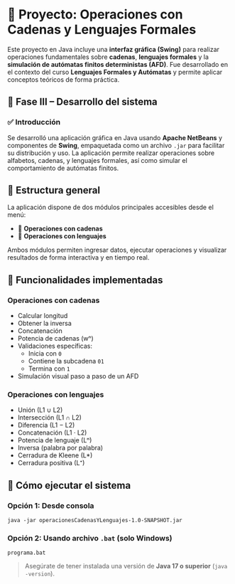 # 🧠 Proyecto: Operaciones con Cadenas y Lenguajes Formales

Este proyecto en Java incluye una **interfaz gráfica (Swing)** para realizar operaciones fundamentales sobre **cadenas**, **lenguajes formales** y la **simulación de autómatas finitos deterministas (AFD)**. Fue desarrollado en el contexto del curso **Lenguajes Formales y Autómatas** y permite aplicar conceptos teóricos de forma práctica.

## 📌 Fase III – Desarrollo del sistema

### ✅ Introducción

Se desarrolló una aplicación gráfica en Java usando **Apache NetBeans** y componentes de **Swing**, empaquetada como un archivo `.jar` para facilitar su distribución y uso. La aplicación permite realizar operaciones sobre alfabetos, cadenas, y lenguajes formales, así como simular el comportamiento de autómatas finitos.

## 🧭 Estructura general

La aplicación dispone de dos módulos principales accesibles desde el menú:

- 🔹 **Operaciones con cadenas**
- 🔹 **Operaciones con lenguajes**

Ambos módulos permiten ingresar datos, ejecutar operaciones y visualizar resultados de forma interactiva y en tiempo real.

## 🔹 Funcionalidades implementadas

### Operaciones con cadenas
- Calcular longitud
- Obtener la inversa
- Concatenación
- Potencia de cadenas (wⁿ)
- Validaciones específicas:
  - Inicia con `0`
  - Contiene la subcadena `01`
  - Termina con `1`
- Simulación visual paso a paso de un AFD

### Operaciones con lenguajes
- Unión (L1 ∪ L2)
- Intersección (L1 ∩ L2)
- Diferencia (L1 − L2)
- Concatenación (L1 · L2)
- Potencia de lenguaje (Lⁿ)
- Inversa (palabra por palabra)
- Cerradura de Kleene (L*)
- Cerradura positiva (L⁺)

## 🚀 Cómo ejecutar el sistema

### Opción 1: Desde consola

    java -jar operacionesCadenasYLenguajes-1.0-SNAPSHOT.jar

### Opción 2: Usando archivo `.bat` (solo Windows)

`programa.bat`

> Asegúrate de tener instalada una versión de **Java 17 o superior** (`java -version`).
